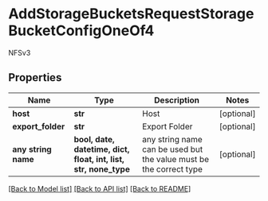 # AddStorageBucketsRequestStorageBucketConfigOneOf4

NFSv3

## Properties
Name | Type | Description | Notes
------------ | ------------- | ------------- | -------------
**host** | **str** | Host | [optional] 
**export_folder** | **str** | Export Folder | [optional] 
**any string name** | **bool, date, datetime, dict, float, int, list, str, none_type** | any string name can be used but the value must be the correct type | [optional]

[[Back to Model list]](../README.md#documentation-for-models) [[Back to API list]](../README.md#documentation-for-api-endpoints) [[Back to README]](../README.md)


